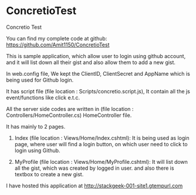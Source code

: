 # ConcretioTest
Concretio Test

You can find my complete code at github:  https://github.com/Amit1150/ConcretioTest

This is sample application, which allow user to login using github account, and it will list down all their gist and also allow them to add a new gist.

In web.config file, We kept the ClientID, ClientSecret and AppName which is being used for Github login.

It has script file (file location :  Scripts/concretio.script.js), It contain all the js event/functions like click e.t.c.

All the server side codes are written in (file location : Controllers/HomeController.cs) HomeController file. 

It has mainly to 2 pages.
 1. Index (file location :  Views/Home/Index.cshtml): It is being used as login page, where user will find a login button, on which user need to click to login using Github.
 
 2. MyProfile (file location :  Views/Home/MyProfile.cshtml): It will list down all the gist, which was created by logged in user. and also there is textbox to create a new gist.
 
 
I have hosted this application at  http://stackgeek-001-site1.gtempurl.com
 




